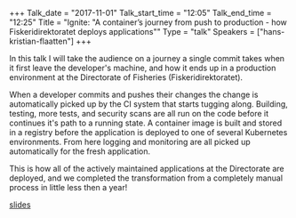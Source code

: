 +++
Talk_date = "2017-11-01"
Talk_start_time = "12:05"
Talk_end_time = "12:25"
Title = "Ignite: \"A container’s journey from push to production - how Fiskeridirektoratet deploys applications\""
Type = "talk"
Speakers = ["hans-kristian-flaatten"]
+++

In this talk I will take the audience on a journey a single commit takes when it first leave the developer's machine, and how it ends up in a production environment at the Directorate of Fisheries (Fiskeridirektoratet).

When a developer commits and pushes their changes the change is automatically picked up by the CI system that starts tugging along. Building, testing, more tests, and security scans are all run on the code before it continues it's path to a running state. A container image is built and stored in a registry before the application is deployed to one of several Kubernetes environments. From here logging and monitoring are all picked up automatically for the fresh application.

This is how all of the actively maintained applications at the Directorate are deployed, and we completed the transformation from a completely manual process in little less then a year!

[slides](https://assets.devopsdays.org/events/2017/oslo/slides/hans-kristian-flaatten.pdf)
